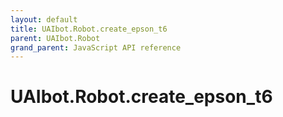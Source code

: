 ```yaml
---
layout: default
title: UAIbot.Robot.create_epson_t6
parent: UAIbot.Robot
grand_parent: JavaScript API reference
---
```


# UAIbot.Robot.create_epson_t6